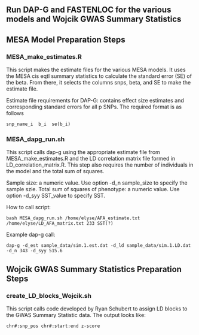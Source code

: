 ## Run DAP-G and FASTENLOC for the various models and Wojcik GWAS Summary Statistics

## MESA Model Preparation Steps
### MESA_make_estimates.R
This script makes the estimate files for the various MESA models. It uses the MESA cis eqtl summary statistics to calculate the standard error (SE) of the beta. From there, it selects the columns snps, beta, and SE to make the estimate file. 

Estimate file requirements for DAP-G: contains effect size estimates and corresponding standard errors for all p SNPs. The required format is as follows
```
snp_name_i  b_i  se(b_i)
```
### MESA_dapg_run.sh
This script calls dap-g using the appropriate estimate file from MESA_make_estimates.R and the LD correlation matrix file formed in LD_correlation_matrix.R. This step also requires the number of individuals in the model and the total sum of squares. 

Sample size: a numeric value. Use option -d_n sample_size to specify the sample szie.
Total sum of squares of phenotype: a numeric value. Use option -d_syy SST_value to specify SST.

How to call script: 
```
bash MESA_dapg_run.sh /home/elyse/AFA_estimate.txt /home/elyse/LD_AFA_matrix.txt 233 SST(?)
```
Example dap-g call: 
```
dap-g -d_est sample_data/sim.1.est.dat -d_ld sample_data/sim.1.LD.dat -d_n 343 -d_syy 515.6
```

## Wojcik GWAS Summary Statistics Preparation Steps

### create_LD_blocks_Wojcik.sh
This script calls code developed by Ryan Schubert to assign LD blocks to the GWAS Summary Statistic data. The output looks like: 

```
chr#:snp_pos chr#:start:end z-score
```
